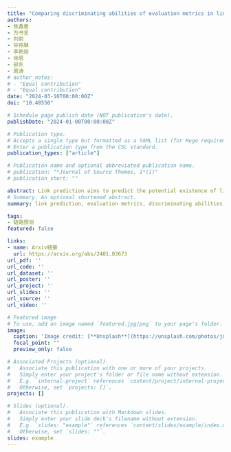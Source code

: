 ```yaml
---
title: "Comparing discriminating abilities of evaluation metrics in link prediction"
authors:
- 焦鑫善
- 万书言
- 刘前
- 毕祎琳
- 李艳丽
- 徐恩
- 郝东
- 周涛
# author_notes:
# - "Equal contribution"
# - "Equal contribution"
date: "2024-03-10T00:00:00Z"
doi: "10.48550"

# Schedule page publish date (NOT publication's date).
publishDate: "2024-01-08T00:00:00Z"

# Publication type.
# Accepts a single type but formatted as a YAML list (for Hugo requirements).
# Enter a publication type from the CSL standard.
publication_types: ["article"]

# Publication name and optional abbreviated publication name.
# publication: "*Journal of Source Themes, 1*(1)"
# publication_short: ""

abstract: Link prediction aims to predict the potential existence of links between two unconnected nodes within a network based on the known topological characteristics. Evaluation metrics are used to assess the effectiveness of algorithms in link prediction. The discriminating ability of these evaluation metrics is vitally important for accurately evaluating link prediction algorithms. In this study, we propose an artificial network model, based on which one can adjust a single parameter to monotonically and continuously turn the prediction accuracy of the specifically designed link prediction algorithm. Building upon this foundation, we show a framework to depict the effectiveness of evaluating metrics by focusing on their discriminating ability. Specifically, a quantitative comparison in the abilities of correctly discerning varying prediction accuracies was conducted encompassing nine evaluation metrics:Precision, Recall, F1-Measure, Matthews Correlation Coefficient (MCC), Balanced Precision (BP), the Area Under the receiver operating characteristic Curve (AUC), the Area Under the Precision-Recall curve (AUPR), Normalized Discounted Cumulative Gain (NDCG), and the Area Under the magnified ROC (AUC-mROC). The results indicate that the discriminating abilities of the three metrics, AUC, AUPR, and NDCG, are significantly higher than those of other metrics. 
# Summary. An optional shortened abstract.
summary: link prediction, evaluation metrics, discriminating abilities, artificial networks.

tags:
- 链路预测
featured: false

links:
- name: Arxiv链接
  url: https://arxiv.org/abs/2401.03673
url_pdf: ''
url_code: ''
url_dataset: ''
url_poster: ''
url_project: ''
url_slides: ''
url_source: ''
url_video: ''

# Featured image
# To use, add an image named `featured.jpg/png` to your page's folder. 
image:
  caption: 'Image credit: [**Unsplash**](https://unsplash.com/photos/jdD8gXaTZsc)'
  focal_point: ""
  preview_only: false

# Associated Projects (optional).
#   Associate this publication with one or more of your projects.
#   Simply enter your project's folder or file name without extension.
#   E.g. `internal-project` references `content/project/internal-project/index.md`.
#   Otherwise, set `projects: []`.
projects: []

# Slides (optional).
#   Associate this publication with Markdown slides.
#   Simply enter your slide deck's filename without extension.
#   E.g. `slides: "example"` references `content/slides/example/index.md`.
#   Otherwise, set `slides: ""`.
slides: example
---
```


<!-- {{% callout note %}}
Click the *Cite* button above to demo the feature to enable visitors to import publication metadata into their reference management software.
{{% /callout %}}

{{% callout note %}}
Create your slides in Markdown - click the *Slides* button to check out the example.
{{% /callout %}}

Add the publication's **full text** or **supplementary notes** here. You can use rich formatting such as including [code, math, and images](https://docs.hugoblox.com/content/writing-markdown-latex/). -->
